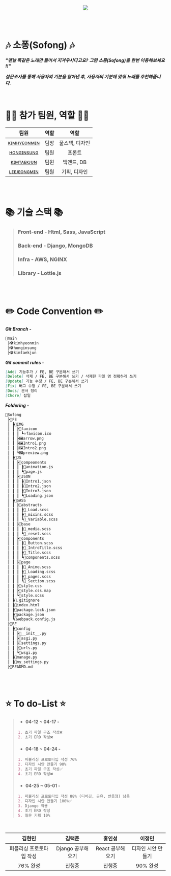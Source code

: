 <p align="center">
    <img src="https://user-images.githubusercontent.com/79036088/162887245-c3606314-3792-4d41-9080-a0bc08c57ea2.png">
<p/>

<br><br>

# 🎶 소퐁(Sofong) 🎶

***"맨날 똑같은 노래만 들어서 지겨우시다고요? 그럼 소퐁(Sofong)을 한번 이용해보세요 !!"***

***설문조사를 통해 사용자의 기분을 알아낸 후, 사용자의 기분에 맞춰 노래를 추천해줍니다.***

<br>

# 🙋‍♂️ 참가 팀원, 역할 🙋‍♂️
| 팀원 | 역할 | 역할 |
|:------:|:------:|:------:|
| [ᴋɪᴍʜʏᴇᴏɴᴍɪɴ](https://github.com/qetqet910) | 팀장 | 풀스택, 디자인 |
| [ʜᴏɴɢɪɴsᴜɴɢ](https://github.com/BackdevHong) | 팀원 | 프론트 |
| [ᴋɪᴍᴛᴀᴇᴋᴊᴜɴ](https://github.com/KIMTAEKJUN) | 팀원 | 백엔드, DB |
| [ʟᴇᴇᴊᴇᴏɴɢᴍɪɴ](https://github.com/rnlsrnlsdl) | 팀원 | 기획, 디자인 |

<br><br>

# 📚 기술 스택 📚
> ### Front-end - Html, Sass, JavaScript
> ### Back-end - Django, MongoDB
> ### Infra - AWS, NGINX
> ### Library - Lottie.js

<br><br>

# ✏️ Code Convention ✏️
***Git Branch -***
```markdown
📝main
 ┣🛠kimhyeonmin
 ┣🛠honginsung
 ┣🛠kimtaekjun
```

***Git commit rules -***
```markdown
[Add] 기능추가 / FE, BE 구분해서 쓰기
[Delete] 삭제 / FE, BE 구분해서 쓰기 / 삭제한 파일 명 정확하게 쓰기
[Update] 기능 수정 / FE, BE 구분해서 쓰기
[Fix] 버그 수정 / FE, BE 구분해서 쓰기
[Docs] 문서 정리
[Chore] 잡일
```

***Foldering -***
```markdown
📁Sofong
 ┣📁FE
 ┃ ┣📁IMG
 ┃ ┃ ┣📁favicon
 ┃ ┃ ┃ ┗⭐️favicon.ico
 ┃ ┃ ┣🖼arrow.png
 ┃ ┃ ┣🖼Intro1.png
 ┃ ┃ ┣🖼Intro2.png
 ┃ ┃ ┗🖼preview.png
 ┃ ┣📁JS
 ┃ ┃ ┣📁compeonents
 ┃ ┃ ┃ ┣📝animation.js
 ┃ ┃ ┃ ┗📝page.js
 ┃ ┃ ┣📁JSON
 ┃ ┃ ┃ ┣📝Intro1.json
 ┃ ┃ ┃ ┣📝Intro2.json
 ┃ ┃ ┃ ┣📝Intro3.json
 ┃ ┃ ┃ ┗📝Loading.json
 ┃ ┣📁SASS
 ┃ ┃ ┣📁abstracts
 ┃ ┃ ┃ ┣📝_Load.scss
 ┃ ┃ ┃ ┣📝_mixins.scss
 ┃ ┃ ┃ ┗📝_Variable.scss
 ┃ ┃ ┣📁base
 ┃ ┃ ┃ ┣📝_media.scss
 ┃ ┃ ┃ ┗📝_reset.scss
 ┃ ┃ ┣📁components
 ┃ ┃ ┃ ┣📝_Button.scss
 ┃ ┃ ┃ ┣📝_IntroTitle.scss
 ┃ ┃ ┃ ┣📝_Title.scss
 ┃ ┃ ┃ ┗📝components.scss
 ┃ ┃ ┣📁page
 ┃ ┃ ┃ ┣📝_Anime.scss
 ┃ ┃ ┃ ┣📝_Loading.scss
 ┃ ┃ ┃ ┣📝_pages.scss
 ┃ ┃ ┃ ┗📝_Section.scss
 ┃ ┃ ┣📝style.css
 ┃ ┃ ┣📝style.css.map
 ┃ ┃ ┗📝style.scss
 ┃ ┣📝.gitignore
 ┃ ┣📝index.html
 ┃ ┣📝package.lock.json
 ┃ ┣📝package.json
 ┃ ┗📝webpack.config.js
 ┣📁BE
 ┃ ┣📁config
 ┃ ┃ ┣📝__init__.py
 ┃ ┃ ┣📝asgi.py
 ┃ ┃ ┣📝settings.py
 ┃ ┃ ┣📝urls.py
 ┃ ┃ ┗📝wsgi.py
 ┃ ┣📝manage.py
 ┃ ┣📝my_settings.py
 ┣📝READMD.md

```
<br><br>

# ⭐ To do-List ⭐
> + #### 04-12 ~ 04-17 - 
> ```markdown
> 1. 초기 파일 구조 작성❌
> 2. 초기 ERD 작성❌
> ```
> + #### 04-18 ~ 04-24 - 
> ```markdown
> 1. 퍼블리싱 프로토타입 작성 76%
> 2. 디자인 시안 만들기 90%
> 3. 초기 파일 구조 작성✅
> 4. 초기 ERD 작성❌
> ```
> + #### 04-25 ~ 05-01 - 
> ```markdown
> 1. 퍼블리싱 프로토타입 작성 88% (디버깅, 공유, 반응형) 남음
> 2. 디자인 시안 만들기 100%✅ 
> 3. Django 적용
> 4. 초기 ERD 작성
> 5. 질문 기획 10%
> ```


<br>

| 김현민 | 김택준 | 홍인성 | 이정민 |
| :------------------: | :------------------: | :------------------: | :------------------: |
|  퍼블리싱 프로토타입 작성  |  Django 공부해오기  |  React 공부해오기  |  디자인 시안 만들기 | 
|  76% 완성 | 진행중 | 진행중 | 90% 완성 |
